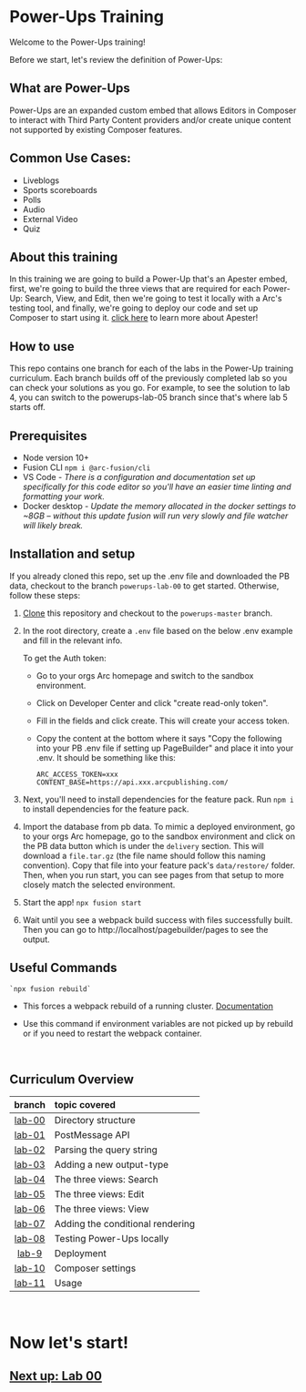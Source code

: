 

# Power-Ups Training

Welcome to the Power-Ups training! 


Before we start, let's review the definition of Power-Ups:

## What are Power-Ups

Power-Ups are an expanded custom embed that allows Editors in Composer to interact with Third Party Content providers and/or create unique content not supported by existing Composer features.

## Common Use Cases:

- Liveblogs
- Sports scoreboards
- Polls
- Audio
- External Video
- Quiz

## About this training 

In this training we are going to build a Power-Up that's an Apester embed, first, we're going to build the three views that are required for each Power-Up: Search, View, and Edit, then we're going to test it locally with a Arc's testing tool, and finally, we're going to deploy our code and set up Composer to start using it. [click here](https://apester.com/) to learn more about Apester!


## How to use

This repo contains one branch for each of the labs in the Power-Up training curriculum. Each branch builds off of the previously completed lab so you can check your solutions as you go. For example, to see the solution to lab 4, you can switch to the powerups-lab-05 branch since that's where lab 5 starts off.

## Prerequisites

- Node version 10+
- Fusion CLI `npm i @arc-fusion/cli`
- VS Code - *There is a configuration and documentation set up specifically for this code editor so you'll have an easier time linting and formatting your work.*
- Docker desktop - *Update the memory allocated in the docker settings to ~8GB – without this update fusion will run very slowly and file watcher will likely break.*

## Installation and setup


If you already cloned this repo, set up the .env file and downloaded the PB data, checkout to the branch `powerups-lab-00` to get started. Otherwise, follow these steps:


1.  [Clone](https://git-scm.com/docs/git-clone) this repository and checkout to the `powerups-master` branch.


2. In the root directory, create a `.env` file based on the below .env example and fill in the relevant info.

    To get the Auth token:

    - Go to your orgs Arc homepage and switch to the sandbox environment.
    - Click on Developer Center and click "create read-only token".
    - Fill in the fields and click create. This will create your access token.
    - Copy the content at the bottom where it says "Copy the following into your PB .env file if setting up PageBuilder" and place it into your .env. It should be something like this:

        ```
        ARC_ACCESS_TOKEN=xxx
        CONTENT_BASE=https://api.xxx.arcpublishing.com/

        ```



3. Next, you'll need to install dependencies for the feature pack. Run `npm i` to install dependencies for the feature pack.


4. Import the database from pb data. To mimic a deployed environment, go to your orgs Arc homepage, go to the sandbox environment and click on the PB data button which is under the `delivery` section. This will download a `file.tar.gz` (the file name should follow this naming convention). Copy that file into your feature pack's `data/restore/` folder. Then, when you run start, you can see pages from that setup to more closely match the selected environment.

5. Start the app!  `npx fusion start`



6. Wait until you see a webpack build success with files successfully built. Then you can go to http://localhost/pagebuilder/pages to see the output.


## Useful Commands

    `npx fusion rebuild`

- This forces a webpack rebuild of a running cluster. [Documentation](https://www.npmjs.com/package/@arc-fusion/cli#rebuild)

- Use this command if environment variables are not picked up by rebuild or if you need to restart the webpack container.

&nbsp;

## Curriculum Overview 

| branch   | topic covered | 
| :------: | :----------   |
| [lab-00](https://github.com/wapopartners/Fusion-Training-User-Stories/tree/lab-00) | Directory structure|
| [lab-01](https://github.com/wapopartners/Fusion-Training-User-Stories/tree/lab-00) | PostMessage API |
| [lab-02](https://github.com/wapopartners/Fusion-Training-User-Stories/tree/lab-00) | Parsing the query string |
| [lab-03](https://github.com/wapopartners/Fusion-Training-User-Stories/tree/lab-00) | Adding a new output-type |
| [lab-04](https://github.com/wapopartners/Fusion-Training-User-Stories/tree/lab-00) | The three views: Search |
| [lab-05](https://github.com/wapopartners/Fusion-Training-User-Stories/tree/lab-00) | The three views: Edit |
| [lab-06](https://github.com/wapopartners/Fusion-Training-User-Stories/tree/lab-00) | The three views: View |
| [lab-07](https://github.com/wapopartners/Fusion-Training-User-Stories/tree/lab-00) | Adding the conditional rendering |
| [lab-08](https://github.com/wapopartners/Fusion-Training-User-Stories/tree/lab-00) | Testing Power-Ups locally |
| [lab-9](https://github.com/wapopartners/Fusion-Training-User-Stories/tree/lab-00) | Deployment |
| [lab-10](https://github.com/wapopartners/Fusion-Training-User-Stories/tree/lab-00) | Composer settings |
| [lab-11](https://github.com/wapopartners/Fusion-Training-User-Stories/tree/lab-00) | Usage |


&nbsp;

# Now let's start!

## [Next up: Lab 00](https://github.com/wapopartners/Fusion-Training-User-Stories/tree/lab-00)
